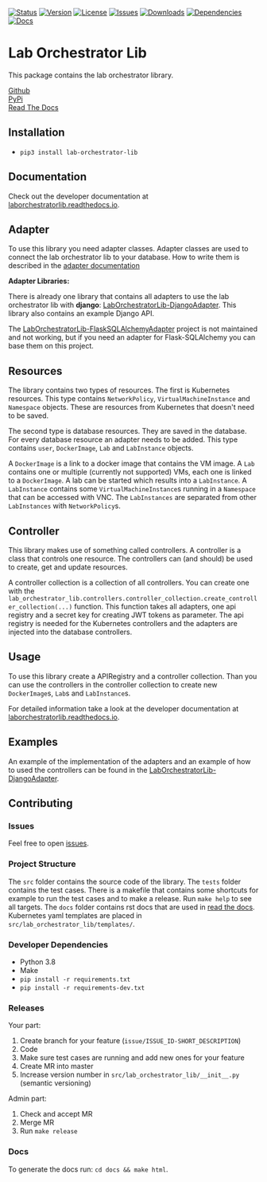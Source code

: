 [![Status](https://img.shields.io/pypi/status/lab-orchestrator-lib)](https://pypi.org/project/lab-orchestrator-lib/)
[![Version](https://img.shields.io/pypi/v/lab-orchestrator-lib?label=release)](https://pypi.org/project/lab-orchestrator-lib/)
[![License](https://img.shields.io/github/license/laborchestrator/laborchestratorlib)](https://github.com/LabOrchestrator/LabOrchestratorLib/blob/main/LICENSE)
[![Issues](https://img.shields.io/github/issues/laborchestrator/laborchestratorlib)](https://github.com/laborchestrator/laborchestratorlib/issues)
[![Downloads](https://img.shields.io/pypi/dw/lab-orchestrator-lib)](https://pypi.org/project/lab-orchestrator-lib/)
[![Dependencies](https://img.shields.io/librariesio/release/pypi/lab-orchestrator-lib)](https://libraries.io/pypi/lab-orchestrator-lib)
[![Docs](https://img.shields.io/readthedocs/laborchestratorlib)](https://laborchestratorlib.readthedocs.io/en/latest/)

# Lab Orchestrator Lib

This package contains the lab orchestrator library.

[Github](https://github.com/LabOrchestrator/LabOrchestratorLib)  
[PyPi](https://pypi.org/project/lab-orchestrator-lib/)  
[Read The Docs](https://laborchestratorlib.readthedocs.io/en/latest/index.html)

## Installation

- `pip3 install lab-orchestrator-lib`

## Documentation

Check out the developer documentation at [laborchestratorlib.readthedocs.io](https://laborchestratorlib.readthedocs.io/en/latest/).

## Adapter

To use this library you need adapter classes. Adapter classes are used to connect the lab orchestrator lib to your database. How to write them is described in the [adapter documentation](https://laborchestratorlib.readthedocs.io/en/latest/adapters.html)

**Adapter Libraries:**

There is already one library that contains all adapters to use the lab orchestrator lib with **django**: [LabOrchestratorLib-DjangoAdapter](https://github.com/LabOrchestrator/LabOrchestratorLib-DjangoAdapter). This library also contains an example Django API.

The [LabOrchestratorLib-FlaskSQLAlchemyAdapter](https://github.com/LabOrchestrator/LabOrchestratorLib-FlaskSQLAlchemyAdapter) project is not maintained and not working, but if you need an adapter for Flask-SQLAlchemy you can base them on this project.

## Resources

The library contains two types of resources. The first is Kubernetes resources. This type contains `NetworkPolicy`, `VirtualMachineInstance` and `Namespace` objects. These are resources from Kubernetes that doesn't need to be saved.

The second type is database resources. They are saved in the database. For every database resource an adapter needs to be added. This type contains `user`, `DockerImage`, `Lab` and `LabInstance` objects.

A `DockerImage` is a link to a docker image that contains the VM image. A `Lab` contains one or multiple (currently not supported) VMs, each one is linked to a `DockerImage`. A lab can be started which results into a `LabInstance`. A `LabInstance` contains some `VirtualMachineInstance`s running in a `Namespace` that can be accessed with VNC. The `LabInstances` are separated from other `LabInstances` with `NetworkPolicy`s.

## Controller

This library makes use of something called controllers. A controller is a class that controls one resource. The controllers can (and should) be used to create, get and update resources.

A controller collection is a collection of all controllers. You can create one with the `lab_orchestrator_lib.controllers.controller_collection.create_controller_collection(...)` function. This function takes all adapters, one api registry and a secret key for creating JWT tokens as parameter. The api registry is needed for the Kubernetes controllers and the adapters are injected into the database controllers.

## Usage

To use this library create a APIRegistry and a controller collection. Than you can use the controllers in the controller collection to create new `DockerImage`s, `Lab`s and `LabInstance`s.

For detailed information take a look at the developer documentation at [laborchestratorlib.readthedocs.io](https://laborchestratorlib.readthedocs.io/en/latest/).

## Examples

An example of the implementation of the adapters and an example of how to used the controllers can be found in the [LabOrchestratorLib-DjangoAdapter](https://github.com/LabOrchestrator/LabOrchestratorLib-DjangoAdapter).

## Contributing

### Issues

Feel free to open [issues](https://github.com/LabOrchestrator/LabOrchestratorLib/issues).

### Project Structure

The `src` folder contains the source code of the library. The `tests` folder contains the test cases. There is a makefile that contains some shortcuts for example to run the test cases and to make a release. Run `make help` to see all targets. The `docs` folder contains rst docs that are used in [read the docs](https://laborchestratorlib.readthedocs.io/en/latest/). Kubernetes yaml templates are placed in `src/lab_orchestrator_lib/templates/`.

### Developer Dependencies

- Python 3.8
- Make
- `pip install -r requirements.txt`
- `pip install -r requirements-dev.txt`

### Releases

Your part:

1. Create branch for your feature (`issue/ISSUE_ID-SHORT_DESCRIPTION`)
2. Code
3. Make sure test cases are running and add new ones for your feature
4. Create MR into master
5. Increase version number in `src/lab_orchestrator_lib/__init__.py` (semantic versioning)

Admin part:

1. Check and accept MR
2. Merge MR
3. Run `make release`

### Docs

To generate the docs run: `cd docs && make html`.
